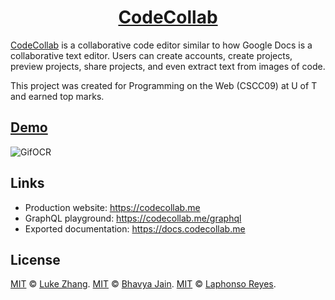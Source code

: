 <h1 align="center">
  <a href="https://codecollab.me">CodeCollab</a>
</h1>

[CodeCollab][1] is a collaborative code editor similar to how Google Docs is a collaborative text editor. Users can create accounts, create projects, preview projects, share projects, and even extract text from images of code.

This project was created for Programming on the Web (CSCC09) at U of T and earned top marks. 

## [Demo](https://www.youtube.com/watch?v=vf6fZMGhPdo)

![GifOCR](https://user-images.githubusercontent.com/13020652/118185971-27c82480-b40b-11eb-86e3-f721a00356c5.gif)

## Links

-   Production website: https://codecollab.me
-   GraphQL playground: https://codecollab.me/graphql
-   Exported documentation: https://docs.codecollab.me


## License
[MIT](./LICENSE) &copy; [Luke Zhang](https://github.com/Smawllie).
[MIT](./LICENSE) &copy; [Bhavya Jain](https://github.com/bjain853).
[MIT](./LICENSE) &copy; [Laphonso Reyes](https://github.com/poncie).

[1]: https://codecollab.me
[2]: https://www.youtube.com/watch?v=vf6fZMGhPdo
